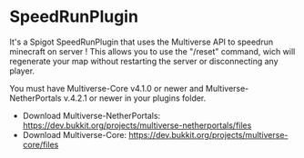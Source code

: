 # SpeedRunPlugin
It's a Spigot SpeedRunPlugin that uses the Multiverse API to speedrun minecraft on server !
This allows you to use the "/reset" command, wich will regenerate your map without restarting the server or disconnecting any player.

You must have Multiverse-Core v4.1.0 or newer and Multiverse-NetherPortals v.4.2.1 or newer in your plugins folder.

- Download Multiverse-NetherPortals:
    https://dev.bukkit.org/projects/multiverse-netherportals/files
- Download Multiverse-Core:
    https://dev.bukkit.org/projects/multiverse-core/files
